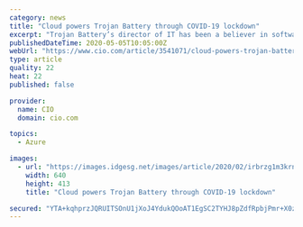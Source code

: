 ```yaml
---
category: news
title: "Cloud powers Trojan Battery through COVID-19 lockdown"
excerpt: "Trojan Battery’s director of IT has been a believer in software as a service for years. With employees now on lock-down, he’s reaping the benefits of remote everything."
publishedDateTime: 2020-05-05T10:05:00Z
webUrl: "https://www.cio.com/article/3541071/cloud-powers-trojan-battery-through-covid-19-lockdown.html"
type: article
quality: 22
heat: 22
published: false

provider:
  name: CIO
  domain: cio.com

topics:
  - Azure

images:
  - url: "https://images.idgesg.net/images/article/2020/02/irbrzg1m3krnx7ki-100833630-large.3x2.jpg"
    width: 640
    height: 413
    title: "Cloud powers Trojan Battery through COVID-19 lockdown"

secured: "YTA+kqhprzJQRUITSOnU1jXoJ4YdukQOoAT1EgSC2TYHJ8pZdfRpbjPmr+X0zzYo1b0RiYgEJcT+dFrRwvsQorIXJIo+FyUVTefcy+fnFuNJHIatEHLQ2JWPyTwmlvnFmkoiWuOQmglK11po7VFt7heWlXdMbJBJJpC/gQiBBoMzZb1YBTS3peXT3vtwzgsJ0omaAM6XXD2fQIELqIvo5rndrK+kx7+bv1e3gk5HZiLfGKoeGlfYQFD8yjo4hITEOvcTrva1/ShpPMuFoi8mmoIvSgQxTd/Qh4PB8PkKDmBW+npUc/67XqH6dvLKBXxP;xHNd27LOZXy83UlQBTtMQA=="
---
```



